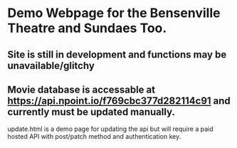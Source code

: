 # Demo Webpage for the Bensenville Theatre and Sundaes Too.

## Site is still in development and functions may be unavailable/glitchy

## Movie database is accessable at https://api.npoint.io/f769cbc377d282114c91 and currently must be updated manually. 
update.html is a demo page for updating the api but will require a paid hosted API with post/patch method and authentication key.
